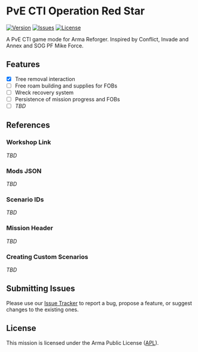 # PvE CTI Operation Red Star

[![Version](https://img.shields.io/github/release/Kexanone/OperationRedStar_AR.svg?label=Version&colorB=007EC6&style=flat-square)](https://github.com/Kexanone/OperationRedStar_AR/releases/latest)
[![Issues](https://img.shields.io/github/issues-raw/Kexanone/OperationRedStar_AR.svg?label=Issues&style=flat-square)](https://github.com/Kexanone/OperationRedStar_AR/issues)
[![License](https://img.shields.io/badge/License-APL-orange.svg?style=flat-square)](https://github.com/Kexanone/OperationRedStar_AR/blob/master/LICENSE.md)

A PvE CTI game mode for Arma Reforger. Inspired by Conflict, Invade and Annex and SOG PF Mike Force.

## Features

- [x] Tree removal interaction
- [ ] Free roam building and supplies for FOBs
- [ ] Wreck recovery system
- [ ] Persistence of mission progress and FOBs 
- [ ] _TBD_

## References

### Workshop Link

_TBD_

### Mods JSON

_TBD_

### Scenario IDs

_TBD_

### Mission Header

_TBD_

### Creating Custom Scenarios

_TBD_

## Submitting Issues

Please use our [Issue Tracker](https://github.com/Kexanone/OperationRedStar_AR/issues/new/choose) to report a bug, propose a feature, or suggest changes to the existing ones.

## License
This mission is licensed under the Arma Public License ([APL](https://github.com/Kexanone/OperationRedStar_AR/blob/main/LICENSE.md)).


